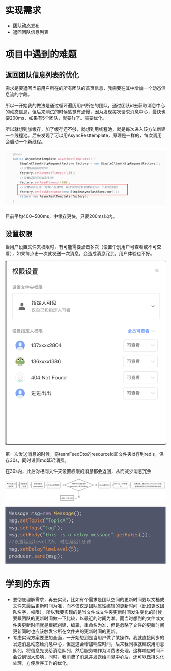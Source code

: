 
# 实现需求
- 团队动态发布
- 返回团队信息列表
# 项目中遇到的难题

## 返回团队信息列表的优化

需求是要返回当前用户所在的所有团队的首页信息，我需要在其中增加一个动态信息流的字段。

所以一开始我的做法是通过循环遍历用户所在的团队，通过团队id去获取消息中心的动态信息，但后来测试的时候感觉有点慢，因为发现每次请求消息中心，最快也要200ms，如果有5个团队，就要1s了。需要优化。

所以就想到加缓存，加了缓存还不够，就想到用线程池，就是每次进入该方法新建一个线程池。后来发现了可以用AsyncResttemplate，原理是一样的，每次调用会启动一个新线程。

![img](../img/asyncrest.png)

目前平均400~500ms，中缓存更快，只要200ms以内。

## 设置权限
当用户设置文件夹权限时，有可能需要点击多次（设置个别用户可查看或不可查看），如果每点击一次就发送一次消息，会造成消息冗余，用户体验也不好。

![img](../img/auth.png)

第一次发送消息的时候，将teamFeedDto的resourceId即文件夹id存到redis，保存30s，同时设置mq延迟消费。

在30s内，此后对相同文件夹设置权限的消息都会返回，从而减少消息冗余

![img](../img/auth2.png)

![img](../img/delay.png)



# 学到的东西
- 要彻底理解需求，再去实现，比如有个需求是团队空间的更新时间要以文档或文件夹最后更新时间为准，而不仅仅是团队属性编辑的更新时间（比如更改团队名字，权限），所以我要实现的是当文件或文件夹更新时间发生变化的时候要跟团队的更新时间做一下比较，以最近的时间为准。而当时想到的文件或文件夹更新时间就是根据创建，编辑，重命名为准，但是忽略了文件的更新时间更新同时也应该触发它所在文件夹的更新时间的更新。
- 考虑实现方案要更加全面，一开始想到是当用户做了某操作，我就直接同步的发送消息动态给消息中心，但是这会增加响应时间，后来我同事就建议用消息队列，将信息先发给消息队列，然后服务端作为消费者处理，这样响应时间不会受到很大影响，同时，我消费了消息并发送给消息中心后，还可以做持久化处理，方便后序工作的优化。
